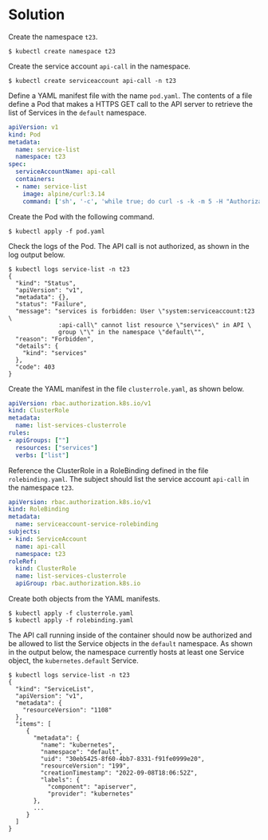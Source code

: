 # Solution

Create the namespace `t23`.

```
$ kubectl create namespace t23
```

Create the service account `api-call` in the namespace.

```
$ kubectl create serviceaccount api-call -n t23
```

Define a YAML manifest file with the name `pod.yaml`. The contents of a file define a Pod that makes a HTTPS GET call to the API server to retrieve the list of Services in the `default` namespace.

```yaml
apiVersion: v1
kind: Pod
metadata:
  name: service-list
  namespace: t23
spec:
  serviceAccountName: api-call
  containers:
  - name: service-list
    image: alpine/curl:3.14
    command: ['sh', '-c', 'while true; do curl -s -k -m 5 -H "Authorization: Bearer $(cat /var/run/secrets/kubernetes.io/serviceaccount/token)" https://kubernetes.default.svc.cluster.local/api/v1/namespaces/default/services; sleep 10; done']
```

Create the Pod with the following command.

```
$ kubectl apply -f pod.yaml
```

Check the logs of the Pod. The API call is not authorized, as shown in the log output below.

```
$ kubectl logs service-list -n t23
{
  "kind": "Status",
  "apiVersion": "v1",
  "metadata": {},
  "status": "Failure",
  "message": "services is forbidden: User \"system:serviceaccount:t23 \
              :api-call\" cannot list resource \"services\" in API \
              group \"\" in the namespace \"default\"",
  "reason": "Forbidden",
  "details": {
    "kind": "services"
  },
  "code": 403
}
```

Create the YAML manifest in the file `clusterrole.yaml`, as shown below.

```yaml
apiVersion: rbac.authorization.k8s.io/v1
kind: ClusterRole
metadata:
  name: list-services-clusterrole
rules:
- apiGroups: [""]
  resources: ["services"]
  verbs: ["list"]
```

Reference the ClusterRole in a RoleBinding defined in the file `rolebinding.yaml`. The subject should list the service account `api-call` in the namespace `t23`.

```yaml
apiVersion: rbac.authorization.k8s.io/v1
kind: RoleBinding
metadata:
  name: serviceaccount-service-rolebinding
subjects:
- kind: ServiceAccount
  name: api-call
  namespace: t23
roleRef:
  kind: ClusterRole
  name: list-services-clusterrole
  apiGroup: rbac.authorization.k8s.io
```

Create both objects from the YAML manifests.

```
$ kubectl apply -f clusterrole.yaml
$ kubectl apply -f rolebinding.yaml
```

The API call running inside of the container should now be authorized and be allowed to list the Service objects in the `default` namespace. As shown in the output below, the namespace currently hosts at least one Service object, the `kubernetes.default` Service.

```
$ kubectl logs service-list -n t23
{
  "kind": "ServiceList",
  "apiVersion": "v1",
  "metadata": {
    "resourceVersion": "1108"
  },
  "items": [
     {
       "metadata": {
         "name": "kubernetes",
         "namespace": "default",
         "uid": "30eb5425-8f60-4bb7-8331-f91fe0999e20",
         "resourceVersion": "199",
         "creationTimestamp": "2022-09-08T18:06:52Z",
         "labels": {
           "component": "apiserver",
           "provider": "kubernetes"
       },
       ...
     }
  ]
}
```